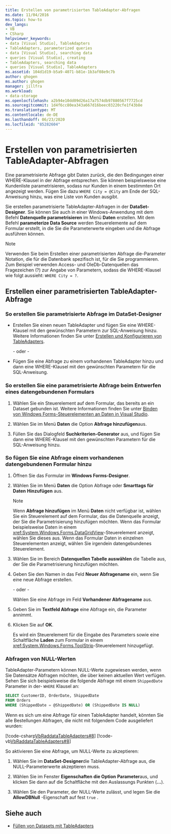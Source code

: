 ```yaml
---
title: Erstellen von parametrisierten TableAdapter-Abfragen
ms.date: 11/04/2016
ms.topic: how-to
dev_langs:
- VB
- CSharp
helpviewer_keywords:
- data [Visual Studio], TableAdapters
- TableAdapters, parameterized queries
- data [Visual Studio], searching data
- queries [Visual Studio], creating
- TableAdapters, searching data
- queries [Visual Studio], TableAdapters
ms.assetid: 104d1d19-b5a9-4071-b81e-1b3af08e9c7b
author: ghogen
ms.author: ghogen
manager: jillfra
ms.workload:
- data-storage
ms.openlocfilehash: a2b94e10dd09d26a17a7574db97880567f7725cd
ms.sourcegitcommit: 1d4f6cc80ea343a667d16beec03220cfe1f43b8e
ms.translationtype: MT
ms.contentlocale: de-DE
ms.lasthandoff: 06/23/2020
ms.locfileid: "85282604"
---
```

# <a name="create-parameterized-tableadapter-queries"></a>Erstellen von parametrisierten TableAdapter-Abfragen

Eine parametrisierte Abfrage gibt Daten zurück, die den Bedingungen einer WHERE-Klausel in der Abfrage entsprechen. Sie können beispielsweise eine Kundenliste parametrisieren, sodass nur Kunden in einem bestimmten Ort angezeigt werden. Fügen Sie dazu `WHERE City = @City` am Ende der SQL-Anweisung hinzu, was eine Liste von Kunden ausgibt.

Sie erstellen parametrisierte TableAdapter-Abfragen in der **DataSet-Designer**. Sie können Sie auch in einer Windows-Anwendung mit dem Befehl **Datenquelle parametrisieren** im Menü **Daten** erstellen. Mit dem Befehl **parameterize Data Source** werden Steuerelemente auf dem Formular erstellt, in die Sie die Parameterwerte eingeben und die Abfrage ausführen können.

> [!NOTE]
> Verwenden Sie beim Erstellen einer parametrisierten Abfrage die-Parameter Notation, die für die Datenbank spezifisch ist, für die Sie programmieren. Zum Beispiel verwenden Access- und OleDb-Datenquellen das Fragezeichen (?) zur Angabe von Parametern, sodass die WHERE-Klausel wie folgt aussieht: `WHERE City = ?`.

## <a name="create-a-parameterized-tableadapter-query"></a>Erstellen einer parametrisierten TableAdapter-Abfrage

### <a name="to-create-a-parameterized-query-in-the-dataset-designer"></a>So erstellen Sie parametrisierte Abfrage im DataSet-Designer

- Erstellen Sie einen neuen TableAdapter und fügen Sie eine WHERE-Klausel mit den gewünschten Parametern zur SQL-Anweisung hinzu. Weitere Informationen finden Sie unter [Erstellen und Konfigurieren von TableAdapters](../data-tools/create-and-configure-tableadapters.md).

     - oder -

- Fügen Sie eine Abfrage zu einem vorhandenen TableAdapter hinzu und dann eine WHERE-Klausel mit den gewünschten Parametern für die SQL-Anweisung.

### <a name="to-create-a-parameterized-query-while-designing-a-data-bound-form"></a>So erstellen Sie eine parametrisierte Abfrage beim Entwerfen eines datengebundenen Formulars

1. Wählen Sie ein Steuerelement auf dem Formular, das bereits an ein Dataset gebunden ist. Weitere Informationen finden Sie unter [Binden von Windows Forms-Steuerelementen an Daten in Visual Studio](../data-tools/bind-windows-forms-controls-to-data-in-visual-studio.md).

2. Wählen Sie im Menü **Daten** die Option **Abfrage hinzufügen**aus.

3. Füllen Sie das Dialogfeld **Suchkriterien-Generator** aus, und fügen Sie dann eine WHERE-Klausel mit den gewünschten Parametern für die SQL-Anweisung hinzu.

### <a name="to-add-a-query-to-an-existing-data-bound-form"></a>So fügen Sie eine Abfrage einem vorhandenen datengebundenen Formular hinzu

1. Öffnen Sie das Formular im **Windows Forms-Designer**.

2. Wählen Sie im Menü **Daten** die Option Abfrage oder **Smarttags für Daten** **Hinzufügen** aus.

    > [!NOTE]
    > Wenn **Abfrage hinzufügen** im Menü **Daten** nicht verfügbar ist, wählen Sie ein Steuerelement auf dem Formular, das die Datenquelle anzeigt, der Sie die Parametrisierung hinzufügen möchten. Wenn das Formular beispielsweise Daten in einem <xref:System.Windows.Forms.DataGridView>-Steuerelement anzeigt, wählen Sie dieses aus. Wenn das Formular Daten in einzelnen Steuerelementen anzeigt, wählen Sie irgendein datengebundenes Steuerelement.

3. Wählen Sie im Bereich **Datenquellen Tabelle auswählen** die Tabelle aus, der Sie die Parametrisierung hinzufügen möchten.

4. Geben Sie den Namen in das Feld **Neuer Abfragename** ein, wenn Sie eine neue Abfrage erstellen.

     - oder -

     Wählen Sie eine Abfrage im Feld **Vorhandener Abfragename** aus.

5. Geben Sie im **Textfeld Abfrage** eine Abfrage ein, die Parameter annimmt.

6. Klicken Sie auf **OK**.

     Es wird ein Steuerelement für die Eingabe des Parameters sowie eine Schaltfläche **Laden** zum Formular in einem <xref:System.Windows.Forms.ToolStrip>-Steuerelement hinzugefügt.

### <a name="query-for-null-values"></a>Abfragen von NULL-Werten

TableAdapter-Parametern können NULL-Werte zugewiesen werden, wenn Sie Datensätze Abfragen möchten, die über keinen aktuellen Wert verfügen. Sehen Sie sich beispielsweise die folgende Abfrage mit einem `ShippedDate` Parameter in der- `WHERE` Klausel an:

```sql
SELECT CustomerID, OrderDate, ShippedDate
FROM Orders
WHERE (ShippedDate = @ShippedDate) OR (ShippedDate IS NULL)
```

Wenn es sich um eine Abfrage für einen TableAdapter handelt, könnten Sie alle Bestellungen Abfragen, die nicht mit folgendem Code ausgeliefert wurden:

[!code-csharp[VbRaddataTableAdapters#8](../data-tools/codesnippet/CSharp/create-parameterized-tableadapter-queries_1.cs)]
[!code-vb[VbRaddataTableAdapters#8](../data-tools/codesnippet/VisualBasic/create-parameterized-tableadapter-queries_1.vb)]

So aktivieren Sie eine Abfrage, um NULL-Werte zu akzeptieren:

1. Wählen Sie im **DataSet-Designer**die TableAdapter-Abfrage aus, die NULL-Parameterwerte akzeptieren muss.

2. Wählen Sie im Fenster **Eigenschaften** **die Option** **Parameter**aus, und klicken Sie dann auf die Schaltfläche mit den Auslassungs Punkten (**...**).

3. Wählen Sie den Parameter, der NULL-Werte zulässt, und legen Sie die **AllowDBNull** -Eigenschaft auf fest `true` .

## <a name="see-also"></a>Siehe auch

- [Füllen von Datasets mit TableAdapters](../data-tools/fill-datasets-by-using-tableadapters.md)
